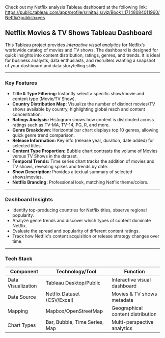 
Check out my Netflix analysis Tableau dashboard at the following link: https://public.tableau.com/app/profile/srinita.j.s/viz/Book1_17148084011960/Netflix?publish=yes

## Netflix Movies & TV Shows Tableau Dashboard

This Tableau project provides *interactive visual analytics* for Netflix’s worldwide catalog of movies and TV shows. The dashboard is designed for quick insights into content distribution, ratings, genres, and trends. It is ideal for business analysts, data enthusiasts, and recruiters wanting a snapshot of your dashboard and data storytelling skills.

***

### Key Features

- **Title & Type Filtering:** Instantly select a specific show/movie and content type (Movie/TV Show).
- **Country Distribution Map:** Visualize the number of distinct movies/TV shows available by country, highlighting global reach and content concentration.
- **Ratings Analysis:** Histogram shows how content is distributed across ratings such as TV-MA, TV-14, PG, R, and more.
- **Genre Breakdown:** Horizontal bar chart displays top 10 genres, allowing quick genre trend comparison.
- **Release Information:** Key info (release year, duration, date added) for selected titles.
- **Content Type Proportion:** Bubble chart contrasts the volume of Movies versus TV Shows in the dataset.
- **Temporal Trends:** Time series chart tracks the addition of movies and TV shows, revealing spikes and trends by date.
- **Show Description:** Provides a textual summary of selected shows/movies.
- **Netflix Branding:** Professional look, matching Netflix theme/colors.

***

### Dashboard Insights

- Identify top-producing countries for Netflix titles, observe regional popularity.
- Analyze genre trends and discover which types of content dominate Netflix.
- Evaluate the spread and popularity of different content ratings.
- Track how Netflix's content acquisition or release strategy changes over time.

***

### Tech Stack

| Component        | Technology/Tool         | Function                                |
|------------------|------------------------|-----------------------------------------|
| Data Visualization | Tableau Desktop/Public | Interactive visual dashboard            |
| Data Source      | Netflix Dataset (CSV/Excel) | Movies & TV shows metadata             |
| Mapping         | Mapbox/OpenStreetMap   | Geographical content distribution       |
| Chart Types      | Bar, Bubble, Time Series, Map | Multi-perspective analytics            |


